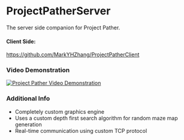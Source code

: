 # ProjectPatherServer
The server side companion for Project Pather.

#### Client Side:
https://github.com/MarkYHZhang/ProjectPatherClient

### Video Demonstration
[![Project Pather Video Demonstration](https://img.youtube.com/vi/mLWCEoHNXlc/1.jpg)](https://www.youtube.com/embed/mLWCEoHNXlc)

### Additional Info
- Completely custom graphics engine
- Uses a custom depth first search algorithm for random maze map generation
- Real-time communication using custom TCP protocol

